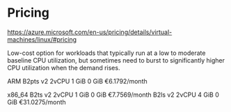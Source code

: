 # Pricing
https://azure.microsoft.com/en-us/pricing/details/virtual-machines/linux/#pricing

Low-cost option for workloads that typically run at a low to moderate baseline CPU utilization, but sometimes need to burst to significantly higher CPU utilization when the demand rises.

ARM
B2pts v2	2vCPU	1 GiB	0 GiB	€6.1792/month

x86_64
B2ts v2	    2vCPU	1 GiB	0 GiB	€7.7569/month
B2ls v2	    2vCPU	4 GiB	0 GiB	€31.0275/month
